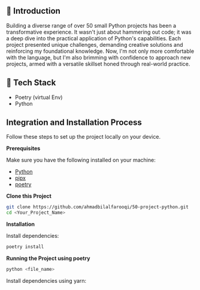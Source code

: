 ## <a name="introduction">🤖 Introduction</a>

Building a diverse range of over 50 small Python projects has been a transformative experience. It wasn't just about hammering out code; it was a deep dive into the practical application of Python's capabilities. Each project presented unique challenges, demanding creative solutions and reinforcing my foundational knowledge. Now, I'm not only more comfortable with the language, but I'm also brimming with confidence to approach new projects, armed with a versatile skillset honed through real-world practice.


## <a name="tech-stack">🔅 Tech Stack</a>

- Poetry (virtual Env)
- Python

## <a name="quick-start">Integration and Installation Process</a>

Follow these steps to set up the project locally on your device.

**Prerequisites**

Make sure you have the following installed on your machine:

- [Python](https://www.python.org/downloads/)
- [pipx](https://pipx.pypa.io/stable/installation/)
- [poetry](https://python-poetry.org/docs/)

**Clone this Project**

```bash
git clone https://github.com/ahmadbilalfarooqi/50-project-python.git
cd <Your_Project_Name>
```

**Installation**

Install dependencies:

```bash
poetry install
```

**Running the Project using poetry**

```bash
python <file_name>
```

Install dependencies using yarn:

